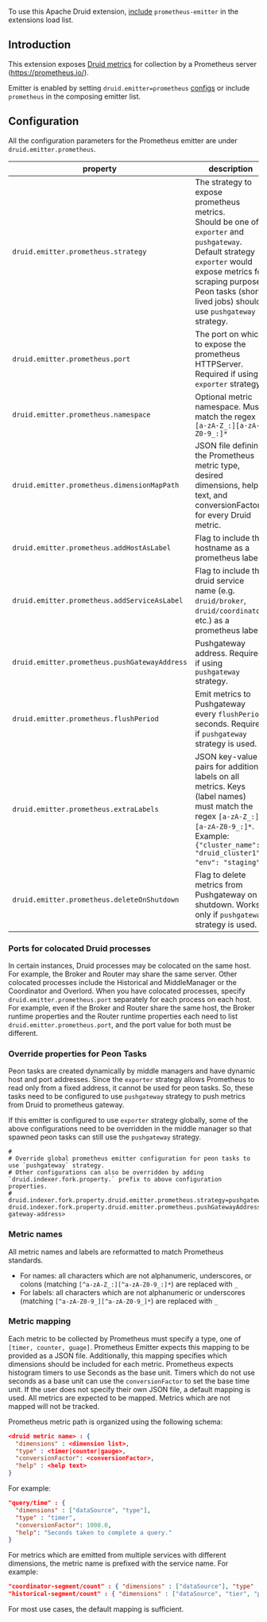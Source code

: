 <!--
  ~ Licensed to the Apache Software Foundation (ASF) under one
  ~ or more contributor license agreements.  See the NOTICE file
  ~ distributed with this work for additional information
  ~ regarding copyright ownership.  The ASF licenses this file
  ~ to you under the Apache License, Version 2.0 (the
  ~ "License"); you may not use this file except in compliance
  ~ with the License.  You may obtain a copy of the License at
  ~
  ~   http://www.apache.org/licenses/LICENSE-2.0
  ~
  ~ Unless required by applicable law or agreed to in writing,
  ~ software distributed under the License is distributed on an
  ~ "AS IS" BASIS, WITHOUT WARRANTIES OR CONDITIONS OF ANY
  ~ KIND, either express or implied.  See the License for the
  ~ specific language governing permissions and limitations
  ~ under the License.
  -->


To use this Apache Druid extension, [include](../../configuration/extensions.md#loading-extensions) `prometheus-emitter` in the extensions load list.

## Introduction

This extension exposes [Druid metrics](https://druid.apache.org/docs/latest/operations/metrics.html) for collection by a Prometheus server (https://prometheus.io/).

Emitter is enabled by setting `druid.emitter=prometheus` [configs](https://druid.apache.org/docs/latest/configuration/index.html#enabling-metrics) or include `prometheus` in the composing emitter list.


## Configuration

All the configuration parameters for the Prometheus emitter are under `druid.emitter.prometheus`.

| property                                      | description                                                                                                                                                                                                                            | required? | default                              |
|-----------------------------------------------|----------------------------------------------------------------------------------------------------------------------------------------------------------------------------------------------------------------------------------------|-----------|--------------------------------------|
| `druid.emitter.prometheus.strategy`           | The strategy to expose prometheus metrics. <br/>Should be one of `exporter` and `pushgateway`. Default strategy `exporter` would expose metrics for scraping purpose. Peon tasks (short-lived jobs) should use `pushgateway` strategy. | yes       | exporter                             |
| `druid.emitter.prometheus.port`               | The port on which to expose the prometheus HTTPServer. Required if using `exporter` strategy.                                                                                                                                          | no        | none                                 |
| `druid.emitter.prometheus.namespace`          | Optional metric namespace. Must match the regex `[a-zA-Z_:][a-zA-Z0-9_:]*`                                                                                                                                                             | no        | druid                                |
| `druid.emitter.prometheus.dimensionMapPath`   | JSON file defining the Prometheus metric type, desired dimensions, help text, and conversionFactor for every Druid metric.                                                                                                             | no        | Default mapping provided. See below. |
| `druid.emitter.prometheus.addHostAsLabel`     | Flag to include the hostname as a prometheus label.                                                                                                                                                                                    | no        | false                                |
| `druid.emitter.prometheus.addServiceAsLabel`  | Flag to include the druid service name (e.g. `druid/broker`, `druid/coordinator`, etc.) as a prometheus label.                                                                                                                         | no        | false                                |
| `druid.emitter.prometheus.pushGatewayAddress` | Pushgateway address. Required if using `pushgateway` strategy.                                                                                                                                                                         | no        | none                                 |
| `druid.emitter.prometheus.flushPeriod`        | Emit metrics to Pushgateway every `flushPeriod` seconds. Required if `pushgateway` strategy is used.                                                                                                                                   | no        | 15                                   |
| `druid.emitter.prometheus.extraLabels`        | JSON key-value pairs for additional labels on all metrics. Keys (label names) must match the regex `[a-zA-Z_:][a-zA-Z0-9_:]*`. Example: `{"cluster_name": "druid_cluster1", "env": "staging"}`.                                        | no        | none                                 |
| `druid.emitter.prometheus.deleteOnShutdown`   | Flag to delete metrics from Pushgateway on shutdown. Works only if `pushgateway` strategy is used.                                                                                                                                     | no        | false                                |

### Ports for colocated Druid processes

In certain instances, Druid processes may be colocated on the same host. For example, the Broker and Router may share the same server. Other colocated processes include the Historical and MiddleManager or the Coordinator and Overlord. When you have colocated processes, specify `druid.emitter.prometheus.port` separately for each process on each host. For example, even if the Broker and Router share the same host, the Broker runtime properties and the Router runtime properties each need to list `druid.emitter.prometheus.port`, and the port value for both must be different.

### Override properties for Peon Tasks

Peon tasks are created dynamically by middle managers and have dynamic host and port addresses. Since the `exporter` strategy allows Prometheus to read only from a fixed address, it cannot be used for peon tasks.
So, these tasks need to be configured to use `pushgateway` strategy to push metrics from Druid to prometheus gateway.

If this emitter is configured to use `exporter` strategy globally, some of the above configurations need to be overridden in the middle manager so that spawned peon tasks can still use the `pushgateway` strategy.

```
#
# Override global prometheus emitter configuration for peon tasks to use `pushgateway` strategy.
# Other configurations can also be overridden by adding `druid.indexer.fork.property.` prefix to above configuration properties.
# 
druid.indexer.fork.property.druid.emitter.prometheus.strategy=pushgateway
druid.indexer.fork.property.druid.emitter.prometheus.pushGatewayAddress=http://<push-gateway-address>
```

### Metric names

All metric names and labels are reformatted to match Prometheus standards.
- For names: all characters which are not alphanumeric, underscores, or colons (matching `[^a-zA-Z_:][^a-zA-Z0-9_:]*`) are replaced with `_`
- For labels: all characters which are not alphanumeric or underscores (matching `[^a-zA-Z0-9_][^a-zA-Z0-9_]*`) are replaced with `_`

### Metric mapping

Each metric to be collected by Prometheus must specify a type, one of `[timer, counter, guage]`. Prometheus Emitter expects this mapping to
be provided as a JSON file.  Additionally, this mapping specifies which dimensions should be included for each metric.  Prometheus expects
histogram timers to use Seconds as the base unit.  Timers which do not use seconds as a base unit can use the `conversionFactor` to set
the base time unit. If the user does not specify their own JSON file, a default mapping is used.  All
metrics are expected to be mapped. Metrics which are not mapped will not be tracked.

Prometheus metric path is organized using the following schema:

```json
<druid metric name> : { 
  "dimensions" : <dimension list>, 
  "type" : <timer|counter|gauge>, 
  "conversionFactor": <conversionFactor>, 
  "help" : <help text>
}
```

For example:
```json
"query/time" : { 
  "dimensions" : ["dataSource", "type"],
  "type" : "timer",
  "conversionFactor": 1000.0,
  "help": "Seconds taken to complete a query."
}
```

For metrics which are emitted from multiple services with different dimensions, the metric name is prefixed with
the service name. For example:

```json
"coordinator-segment/count" : { "dimensions" : ["dataSource"], "type" : "gauge" },
"historical-segment/count" : { "dimensions" : ["dataSource", "tier", "priority"], "type" : "gauge" }
```

For most use cases, the default mapping is sufficient.
